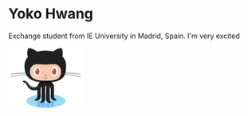 <!DOCTYPE html>
<html>

<head>
	<metacharset="utf-8">
	<title></title>
</head>

<body>
<h1>Yoko Hwang</h1>
<p>Exchange student from IE University in Madrid, Spain. I'm very excited</p>
<img src="octocat.png" alt="Octocat">
</body>

</html>
